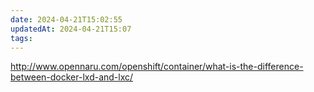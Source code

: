 ```yaml
---
date: 2024-04-21T15:02:55
updatedAt: 2024-04-21T15:07
tags: 
---
```

http://www.opennaru.com/openshift/container/what-is-the-difference-between-docker-lxd-and-lxc/
